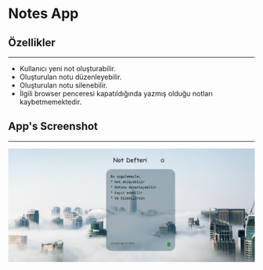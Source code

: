 # Notes App

## Özellikler
---
* Kullanıcı yeni not oluşturabilir.
* Oluşturulan notu düzenleyebilir.
* Oluşturulan notu silenebilir.
* İlgili browser penceresi kapatıldığında yazmış olduğu notları kaybetmemektedir.

## App's Screenshot
---
![Notes-app](/src/img/notes-app2.png)


